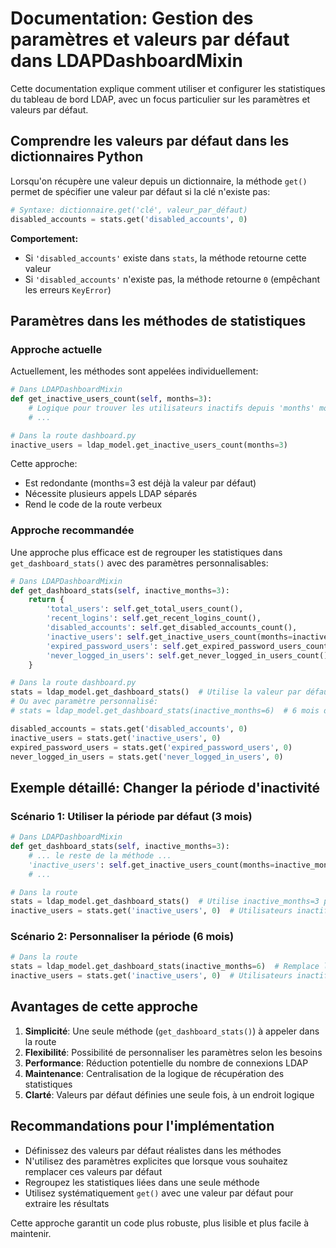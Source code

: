 # Documentation: Gestion des paramètres et valeurs par défaut dans LDAPDashboardMixin

Cette documentation explique comment utiliser et configurer les statistiques du tableau de bord LDAP, avec un focus particulier sur les paramètres et valeurs par défaut.

## Comprendre les valeurs par défaut dans les dictionnaires Python

Lorsqu'on récupère une valeur depuis un dictionnaire, la méthode `get()` permet de spécifier une valeur par défaut si la clé n'existe pas:

```python
# Syntaxe: dictionnaire.get('clé', valeur_par_défaut)
disabled_accounts = stats.get('disabled_accounts', 0)
```

**Comportement:**
- Si `'disabled_accounts'` existe dans `stats`, la méthode retourne cette valeur
- Si `'disabled_accounts'` n'existe pas, la méthode retourne `0` (empêchant les erreurs `KeyError`)

## Paramètres dans les méthodes de statistiques

### Approche actuelle

Actuellement, les méthodes sont appelées individuellement:

```python
# Dans LDAPDashboardMixin
def get_inactive_users_count(self, months=3):
    # Logique pour trouver les utilisateurs inactifs depuis 'months' mois
    # ...

# Dans la route dashboard.py
inactive_users = ldap_model.get_inactive_users_count(months=3)
```

Cette approche:
- Est redondante (months=3 est déjà la valeur par défaut)
- Nécessite plusieurs appels LDAP séparés
- Rend le code de la route verbeux

### Approche recommandée

Une approche plus efficace est de regrouper les statistiques dans `get_dashboard_stats()` avec des paramètres personnalisables:

```python
# Dans LDAPDashboardMixin
def get_dashboard_stats(self, inactive_months=3):
    return {
        'total_users': self.get_total_users_count(),
        'recent_logins': self.get_recent_logins_count(),
        'disabled_accounts': self.get_disabled_accounts_count(),
        'inactive_users': self.get_inactive_users_count(months=inactive_months),
        'expired_password_users': self.get_expired_password_users_count(),
        'never_logged_in_users': self.get_never_logged_in_users_count()
    }

# Dans la route dashboard.py
stats = ldap_model.get_dashboard_stats()  # Utilise la valeur par défaut (3 mois)
# Ou avec paramètre personnalisé:
# stats = ldap_model.get_dashboard_stats(inactive_months=6)  # 6 mois d'inactivité

disabled_accounts = stats.get('disabled_accounts', 0)
inactive_users = stats.get('inactive_users', 0)
expired_password_users = stats.get('expired_password_users', 0)
never_logged_in_users = stats.get('never_logged_in_users', 0)
```

## Exemple détaillé: Changer la période d'inactivité

### Scénario 1: Utiliser la période par défaut (3 mois)

```python
# Dans LDAPDashboardMixin
def get_dashboard_stats(self, inactive_months=3):
    # ... le reste de la méthode ...
    'inactive_users': self.get_inactive_users_count(months=inactive_months),
    # ...

# Dans la route
stats = ldap_model.get_dashboard_stats()  # Utilise inactive_months=3 par défaut
inactive_users = stats.get('inactive_users', 0)  # Utilisateurs inactifs depuis 3+ mois
```

### Scénario 2: Personnaliser la période (6 mois)

```python
# Dans la route
stats = ldap_model.get_dashboard_stats(inactive_months=6)  # Remplace la valeur par défaut
inactive_users = stats.get('inactive_users', 0)  # Utilisateurs inactifs depuis 6+ mois
```

## Avantages de cette approche

1. **Simplicité**: Une seule méthode (`get_dashboard_stats()`) à appeler dans la route
2. **Flexibilité**: Possibilité de personnaliser les paramètres selon les besoins
3. **Performance**: Réduction potentielle du nombre de connexions LDAP
4. **Maintenance**: Centralisation de la logique de récupération des statistiques
5. **Clarté**: Valeurs par défaut définies une seule fois, à un endroit logique

## Recommandations pour l'implémentation

- Définissez des valeurs par défaut réalistes dans les méthodes
- N'utilisez des paramètres explicites que lorsque vous souhaitez remplacer ces valeurs par défaut
- Regroupez les statistiques liées dans une seule méthode
- Utilisez systématiquement `get()` avec une valeur par défaut pour extraire les résultats

Cette approche garantit un code plus robuste, plus lisible et plus facile à maintenir.
